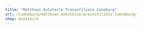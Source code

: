 ```yaml
---
title: "Matthies Autoteile Pressofiliale Lüneburg"
url: /lueneburg/matthies-autoteile-pressofiliale-lueneburg/
shop: Autoteile
---
```

